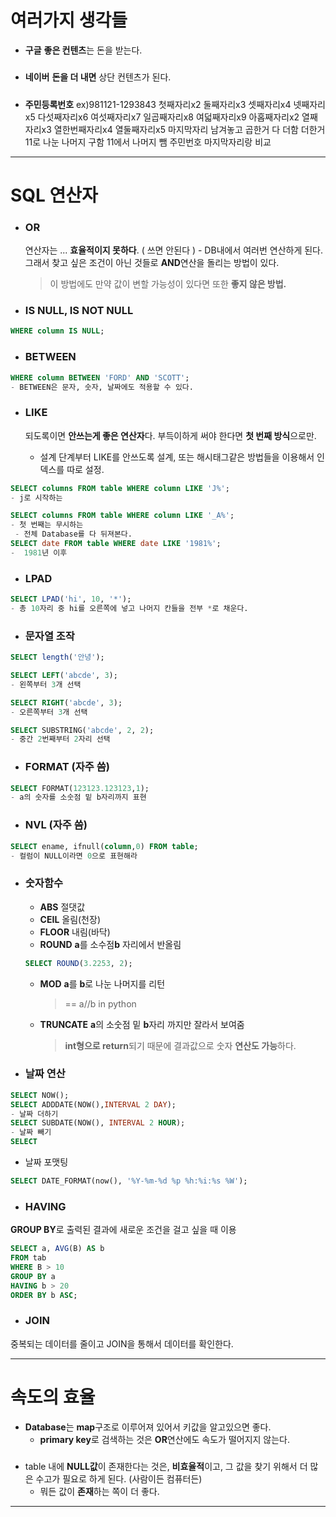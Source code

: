 # 여러가지 생각들

- **구글**
**좋은 컨텐츠**는 돈을 받는다.
#####
- **네이버**
**돈을 더 내면** 상단 컨텐츠가 된다.
#####
- **주민등록번호**
ex)981121-1293843
첫째자리x2
둘째자리x3
셋째자리x4
넷째자리x5
다섯째자리x6
여섯째자리x7
일곱째자리x8
여덟째자리x9
아홉째자리x2
열째자리x3
열한번째자리x4
열둘째자리x5
마지막자리 남겨놓고
곱한거 다 더함
더한거 11로 나눈 나머지 구함
11에서 나머지 뺌
주민번호 마지막자리랑 비교

---

# SQL 연산자
- ### **OR** 
    연산자는 ... **효율적이지 못하다**. ( 쓰면 안된다 ) - DB내에서 여러번 연산하게 된다.
     그래서 찾고 싶은 조건이 아닌 것들로 **AND**연산을 돌리는 방법이 있다.

    >이 방법에도 만약 값이 변할 가능성이 있다면 또한 **좋지 않은 방법.**

- ### **IS NULL, IS NOT NULL**
~~~sql
WHERE column IS NULL;
~~~
- ### **BETWEEN**
~~~sql
WHERE column BETWEEN 'FORD' AND 'SCOTT';
- BETWEEN은 문자, 숫자, 날짜에도 적용할 수 있다.
~~~
- ### **LIKE**

    되도록이면 **안쓰는게 좋은 연산자**다. 부득이하게 써야 한다면 **첫 번째 방식**으로만.  
    - 설계 단계부터 LIKE를 안쓰도록 설계, 또는 해시태그같은 방법들을 이용해서 인덱스를 따로 설정. 
~~~sql
SELECT columns FROM table WHERE column LIKE 'J%';
- j로 시작하는

SELECT columns FROM table WHERE column LIKE '_A%';
- 첫 번째는 무시하는
 - 전체 Database를 다 뒤져본다.
SELECT date FROM table WHERE date LIKE '1981%';
-  1981년 이후
~~~
-  ### **LPAD**
~~~sql
SELECT LPAD('hi', 10, '*');
- 총 10자리 중 hi를 오른쪽에 넣고 나머지 칸들을 전부 *로 채운다. 
~~~

- ### 문자열 조작
~~~sql
SELECT length('안녕');

SELECT LEFT('abcde', 3);
- 왼쪽부터 3개 선택

SELECT RIGHT('abcde', 3);
- 오른쪽부터 3개 선택

SELECT SUBSTRING('abcde', 2, 2);
- 중간 2번째부터 2자리 선택
~~~
- ### **FORMAT** (자주 씀)
~~~sql
SELECT FORMAT(123123.123123,1);
- a의 숫자를 소숫점 밑 b자리까지 표현
~~~
- ### **NVL** (자주 씀)
~~~sql
SELECT ename, ifnull(column,0) FROM table;
- 컬럼이 NULL이라면 0으로 표현해라
~~~
- ### **숫자함수**
    - **ABS**
    절댓값
    - **CEIL**
    올림(천장)
    - **FLOOR**
    내림(바닥)
    - **ROUND**
    **a**를 소수점**b** 자리에서 반올림
    ~~~sql
    SELECT ROUND(3.2253, 2);
    ~~~
    - **MOD**
    **a**를 **b**로 나눈 나머지를 리턴
        >== a//b in python
    - **TRUNCATE**
    **a**의 소숫점 밑 **b**자리 까지만 잘라서 보여줌
        > **int형으로 return**되기 때문에 결과값으로 숫자 **연산도 가능**하다.
- ### **날짜 연산**
```SQL
SELECT NOW();
SELECT ADDDATE(NOW(),INTERVAL 2 DAY);
- 날짜 더하기
SELECT SUBDATE(NOW(), INTERVAL 2 HOUR);
- 날짜 빼기
SELECT
``` 

- 날짜 포맷팅
```SQL
SELECT DATE_FORMAT(now(), '%Y-%m-%d %p %h:%i:%s %W');
```
+ ### **HAVING**
**GROUP BY**로 출력된 결과에 새로운 조건을 걸고 싶을 때 이용
```sql
SELECT a, AVG(B) AS b
FROM tab
WHERE B > 10
GROUP BY a
HAVING b > 20
ORDER BY b ASC; 
```
+ ### **JOIN**
중복되는 데이터를 줄이고 JOIN을 통해서 데이터를 확인한다.



___

# 속도의 효율
- **Database**는 **map**구조로 이루어져 있어서 키값을 알고있으면 좋다.
    - **primary key**로 검색하는 것은 **OR**연산에도 속도가 떨어지지 않는다.
#####
- table 내에 **NULL값**이 존재한다는 것은, **비효율적**이고, 그 값을 찾기 위해서 더 많은 수고가 필요로 하게 된다. (사람이든 컴퓨터든)
    - 뭐든 값이 **존재**하는 쪽이 더 좋다.
---

